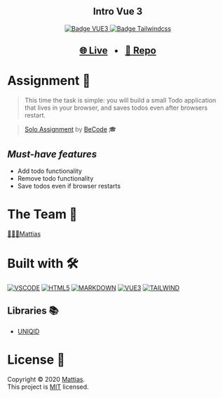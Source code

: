 <h2 align="center"><b>Intro Vue 3</b></h2>

<p align="center">
  <a href="https://v3.vuejs.org/" target="_blank">
    <img alt="Badge VUE3" src="https://img.shields.io/badge/VUE3-yellow?style=flat&logo=vue.js" />
  </a>
    <a href="https://tailwindcss.com/" target="_blank">
    <img alt="Badge Tailwindcss" src="https://img.shields.io/badge/TAILWIND-blue?style=flat&logo=tailwind-css" />
  </a>
</p>

<h2 align="center">
  <a href="https://intro-vue-mattias.netlify.app/" target="_blank">🌐 Live</a>
  <span>&nbsp;&nbsp;•&nbsp;&nbsp;</span>
  <a href="https://github.com/WiseCoding/intro-vue#readme" target="_blank">📂 Repo</a>
</h2>

# Assignment 📝

> This time the task is simple: you will build a small Todo application that lives in your browser, and saves todos even after browsers restart.

> [Solo Assignment](https://github.com/becodeorg/gnt-yu-3-21/tree/master/3.The-Mountain/8.React) by [BeCode](https://becode.org/) 🎓

## _Must-have features_

- Add todo functionality
- Remove todo functionality
- Save todos even if browser restarts

# The Team 👥

[👨🏼‍💻Mattias](https://github.com/WiseCoding/)

# Built with 🛠

[![VSCODE](https://img.shields.io/badge/VSCODE-black?style=flat&logo=visual-studio-code)](https://code.visualstudio.com/)
[![HTML5](https://img.shields.io/badge/HTML5-red?style=flat&logo=html5&logoColor=white)](https://html.com/)
[![MARKDOWN](https://img.shields.io/badge/MARKDOWN-black?style=flat&logo=markdown)](https://www.markdownguide.org/)
[![VUE3](https://img.shields.io/badge/VUE3-yellow?style=flat&logo=vue.js)](https://v3.vuejs.org/)
[![TAILWIND](https://img.shields.io/badge/TAILWIND-blue?style=flat&logo=tailwind-css)](https://tailwindcss.com/)

## Libraries 📚

- [UNIQID](https://www.npmjs.com/package/uniqid)

# License 📎

Copyright © 2020 [Mattias](https://github.com/WiseCoding).<br />
This project is [MIT](https://github.com/WiseCoding/intro-vue/blob/main/LICENSE) licensed.
